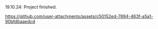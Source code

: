 19.10.24: Project finished. 



https://github.com/user-attachments/assets/c50152ed-7894-463f-a5a1-90bfdbaaedcd

